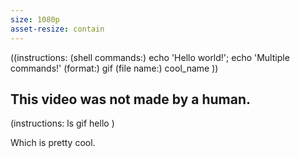 ```yaml
---
size: 1080p
asset-resize: contain
---
```

((instructions:
(shell commands:) echo 'Hello world!'; echo 'Multiple commands!'
(format:) gif
(file name:) cool_name
))

This video was not made by a human.
---
(instructions:
	ls
	gif
	hello
)

Which is pretty cool.
